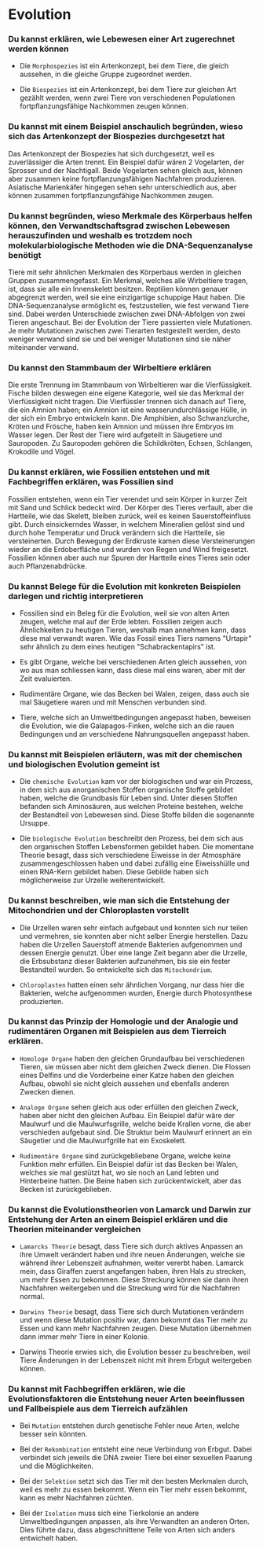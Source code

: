 # Evolution

### Du kannst erklären, wie Lebewesen einer Art zugerechnet werden können

- Die `Morphospezies` ist ein Artenkonzept, bei dem Tiere, die gleich aussehen, in die gleiche Gruppe zugeordnet werden. 

- Die `Biospezies` ist ein Artenkonzept, bei dem Tiere zur gleichen Art gezählt werden, wenn zwei Tiere von verschiedenen Populationen fortpflanzungsfähige Nachkommen zeugen können.

### Du kannst mit einem Beispiel anschaulich begründen, wieso sich das Artenkonzept der Biospezies durchgesetzt hat

Das Artenkonzept der Biospezies hat sich durchgesetzt, weil es zuverlässiger die Arten trennt. Ein Beispiel dafür wären 2 Vogelarten, der Sprosser und der Nachtigall. Beide Vogelarten sehen gleich aus, können aber zusammen keine fortpflanzungsfähigen Nachfahren produzieren. Asiatische Marienkäfer hingegen sehen sehr unterschiedlich aus, aber können zusammen fortpflanzungsfähige Nachkommen zeugen.

### Du kannst begründen, wieso Merkmale des Körperbaus helfen können, den Verwandtschaftsgrad zwischen Lebewesen herauszufinden und weshalb es trotzdem noch molekularbiologische Methoden wie die DNA-Sequenzanalyse benötigt

Tiere mit sehr ähnlichen Merkmalen des Körperbaus werden in gleichen Gruppen zusammengefasst. Ein Merkmal, welches alle Wirbeltiere tragen, ist, dass sie alle ein Innenskelett besitzen. Reptilien können genauer abgegrenzt werden, weil sie eine einzigartige schuppige Haut haben. 
Die DNA-Sequenzanalyse ermöglicht es, festzustellen, wie fest verwand Tiere sind. Dabei werden Unterschiede zwischen zwei DNA-Abfolgen von zwei Tieren angeschaut. Bei der Evolution der Tiere passierten viele Mutationen. Je mehr Mutationen zwischen zwei Tierarten festgestellt werden, desto weniger verwand sind sie und bei weniger Mutationen sind sie näher miteinander verwand.

### Du kannst den Stammbaum der Wirbeltiere erklären

Die erste Trennung im Stammbaum von Wirbeltieren war die Vierfüssigkeit. Fische bilden deswegen eine eigene Kategorie, weil sie das Merkmal der Vierfüssigkeit nicht tragen. Die Vierfüssler trennen sich danach auf Tiere, die ein Amnion haben; ein Amnion ist eine wasserundurchlässige Hülle, in der sich ein Embryo entwickeln kann. Die Amphibien, also Schwanzlurche, Kröten und Frösche, haben kein Amnion und müssen ihre Embryos im Wasser legen. Der Rest der Tiere wird aufgeteilt in Säugetiere und Sauropoden. Zu Sauropoden gehören die Schildkröten, Echsen, Schlangen, Krokodile und Vögel.

### Du kannst erklären, wie Fossilien entstehen und mit Fachbegriffen erklären, was Fossilien sind

Fossilien entstehen, wenn ein Tier verendet und sein Körper in kurzer Zeit mit Sand und Schlick bedeckt wird. Der Körper des Tieres verfault, aber die Hartteile, wie das Skelett, bleiben zurück, weil es keinen Sauerstoffeinfluss gibt. Durch einsickerndes Wasser, in welchem Mineralien gelöst sind und durch hohe Temperatur und Druck verändern sich die Hartteile, sie versteinerten. Durch Bewegung der Erdkruste kamen diese Versteinerungen wieder an die Erdoberfläche und wurden von Regen und Wind freigesetzt.
Fossilien können aber auch nur Spuren der Hartteile eines Tieres sein oder auch Pflanzenabdrücke.

### Du kannst Belege für die Evolution mit konkreten Beispielen darlegen und richtig interpretieren

- Fossilien sind ein Beleg für die Evolution, weil sie von alten Arten zeugen, welche mal auf der Erde lebten. Fossilien zeigen auch Ähnlichkeiten zu heutigen Tieren, weshalb man annehmen kann, dass diese mal verwandt waren. Wie das Fossil eines Tiers namens "Urtapir" sehr ähnlich zu dem eines heutigen "Schabrackentapirs" ist.

- Es gibt Organe, welche bei verschiedenen Arten gleich aussehen, von wo aus man schliessen kann, dass diese mal eins waren, aber mit der Zeit evaluierten.

- Rudimentäre Organe, wie das Becken bei Walen, zeigen, dass auch sie mal Säugetiere waren und mit Menschen verbunden sind. 

- Tiere, welche sich an Umweltbedingungen angepasst haben, beweisen die Evolution, wie die Galapagos-Finken, welche sich an die rauen Bedingungen und an verschiedene Nahrungsquellen angepasst haben. 

### Du kannst mit Beispielen erläutern, was mit der chemischen und biologischen Evolution gemeint ist

- Die `chemische Evolution` kam vor der biologischen und war ein Prozess, in dem sich aus anorganischen Stoffen organische Stoffe gebildet haben, welche die Grundbasis für Leben sind. Unter diesen Stoffen befanden sich Aminosäuren, aus welchen Proteine bestehen, welche der Bestandteil von Lebewesen sind. Diese Stoffe bilden die sogenannte Ursuppe.

- Die `biologische Evolution` beschreibt den Prozess, bei dem sich aus den organischen Stoffen Lebensformen gebildet haben. Die momentane Theorie besagt, dass sich verschiedene Eiweisse in der Atmosphäre zusammengeschlossen haben und dabei zufällig eine Eiweisshülle und einen RNA-Kern gebildet haben. Diese Gebilde haben sich möglicherweise zur Urzelle weiterentwickelt. 

### Du kannst beschreiben, wie man sich die Entstehung der Mitochondrien und der Chloroplasten vorstellt

- Die Urzellen waren sehr einfach aufgebaut und konnten sich nur teilen und vermehren, sie konnten aber nicht selber Energie herstellen. Dazu haben die Urzellen Sauerstoff atmende Bakterien aufgenommen und dessen Energie genutzt. Über eine lange Zeit begann aber die Urzelle, die Erbsubstanz dieser Bakterien aufzunehmen, bis sie ein fester Bestandteil wurden. So entwickelte sich das `Mitochondrium`.

- `Chloroplasten` hatten einen sehr ähnlichen Vorgang, nur dass hier die Bakterien, welche aufgenommen wurden, Energie durch Photosynthese produzierten.

### Du kannst das Prinzip der Homologie und der Analogie und rudimentären Organen mit Beispielen aus dem Tierreich erklären.

- `Homologe Organe` haben den gleichen Grundaufbau bei verschiedenen Tieren, sie müssen aber nicht dem gleichen Zweck dienen. Die Flossen eines Delfins und die Vorderbeine einer Katze haben den gleichen Aufbau, obwohl sie nicht gleich aussehen und ebenfalls anderen Zwecken dienen.

- `Analoge Organe` sehen gleich aus oder erfüllen den gleichen Zweck, haben aber nicht den gleichen Aufbau. Ein Beispiel dafür wäre der Maulwurf und die Maulwurfsgrille, welche beide Krallen vorne, die aber verschieden aufgebaut sind. Die Struktur beim Maulwurf erinnert an ein Säugetier und die Maulwurfgrille hat ein Exoskelett.

- `Rudimentäre Organe` sind zurückgebliebene Organe, welche keine Funktion mehr erfüllen. Ein Beispiel dafür ist das Becken bei Walen, welches sie mal gestützt hat, wo sie noch an Land lebten und Hinterbeine hatten. Die Beine haben sich zurückentwickelt, aber das Becken ist zurückgeblieben.

### Du kannst die Evolutionstheorien von Lamarck und Darwin zur Entstehung der Arten an einem Beispiel erklären und die Theorien miteinander vergleichen

- `Lamarcks Theorie` besagt, dass Tiere sich durch aktives Anpassen an ihre Umwelt verändert haben und ihre neuen Änderungen, welche sie während ihrer Lebenszeit aufnahmen, weiter vererbt haben. Lamarck mein, dass Giraffen zuerst angefangen haben, ihren Hals zu strecken, um mehr Essen zu bekommen. Diese Streckung können sie dann ihren Nachfahren weitergeben und die Streckung wird für die Nachfahren normal.

- `Darwins Theorie` besagt, dass Tiere sich durch Mutationen verändern und wenn diese Mutation positiv war, dann bekommt das Tier mehr zu Essen und kann mehr Nachfahren zeugen. Diese Mutation übernehmen dann immer mehr Tiere in einer Kolonie.

- Darwins Theorie erwies sich, die Evolution besser zu beschreiben, weil Tiere Änderungen in der Lebenszeit nicht mit ihrem Erbgut weitergeben können.

### Du kannst mit Fachbegriffen erklären, wie die Evolutionsfaktoren die Entstehung neuer Arten beeinflussen und Fallbeispiele aus dem Tierreich aufzählen

- Bei `Mutation` entstehen durch genetische Fehler neue Arten, welche besser sein könnten.

- Bei der `Rekombination` entsteht eine neue Verbindung von Erbgut. Dabei verbindet sich jeweils die DNA zweier Tiere bei einer sexuellen Paarung und die Möglichkeiten.

- Bei der `Selektion` setzt sich das Tier mit den besten Merkmalen durch, weil es mehr zu essen bekommt. Wenn ein Tier mehr essen bekommt, kann es mehr Nachfahren züchten.

- Bei der `Isolation` muss sich eine Tierkolonie an andere Umweltbedingungen anpassen, als ihre Verwandten an anderen Orten. Dies führte dazu, dass abgeschnittene Teile von Arten sich anders entwichelt haben.

